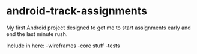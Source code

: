 android-track-assignments
=========================

My first Android project designed to get me to start assignments early and end the last minute rush.

Include in here:
-wireframes
-core stuff
-tests